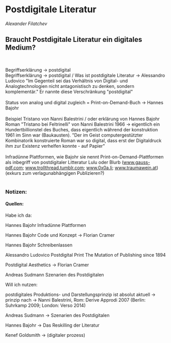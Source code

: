 
# Postdigitale Literatur
*Alexander Filatchev*

## Braucht Postdigitale Literatur ein digitales Medium?
<br>

Begriffserklärung -> postdigital 
<br>
Begriffserklärung -> postdigital / Was ist postdigitale Literatur -> Alessandro Ludovico
"Im Gegenteil sei das Verhältnis von Digital- und Analogtechnologien nicht antagonistisch zu denken, sondern komplementär." Er nannte diese Verschränkung "postdigital"
</br></br>
Status von analog und digital zugleich = Print-on-Demand-Buch -> Hannes Bajohr
</br></br>
Beispiel Tristano von Nanni Balestrini / oder erklärung von Hannes Bajohr
Roman "Tristano bei Feltrinelli" von Nanni Balestrini 1966 -> eigentlich ein Hundertbillionstel des Buches, dass eigentlich während der konstruktion 1961 im Sinn war (Baukausten).
"Der im Geist computergestützter Kombinatorik konstruierte Roman war so digital, dass erst der Digitaldruck ihm zur Existenz verhelfen konnte - auf Papier"
</br></br>
Infradünne Plattformen, wie Bajohr sie nennt
Print-on-Demand-Plattformen als inbegriff von postdigitaler Litteratur
Lulu oder Blurb (www.gauss-pdf.com; www.trollthread.tumblr.com; www.0x0a.li; www.traumawein.at)
(exkurs zum verlagunabhängigen Publizieren?)
</br></br>







### Notizen:

#### Quellen:
Habe ich da:

Hannes Bajohr Infradünne Plattformen

Hannes Bajohr Code und Konzept -> Florian Cramer

Hannes Bajohr Schreibenlassen

Alessandro Ludovico Postdigital Print The Mutation of Publishing since 1894

Postdigital Aesthetics -> Florian Cramer

Andreas Sudmann Szenarien des Postdigitalen





Will ich nutzen:

postdigitales Produktions- und Darstellungsprinzip ist absolut aktuell 
-> prinzip nach -> Nanni Balestrini, Rom: Derive Approdi 2007 (Berlin: Suhrkamp 2009; London: Verso 2014)

Andreas Sudmann -> Szenarien des Postdigitalen

Hannes Bajohr -> Das Reskilling der Literatur

Kenef Goldsmith -> (digitaler prozess)
